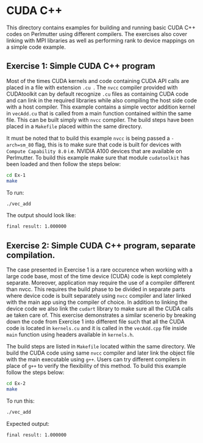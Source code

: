 # CUDA C++
This directory contains examples for building and running basic CUDA C++ codes on Perlmutter using different compilers. The exercises also cover linking with MPI libraries as well as performing rank to device mappings on a simple code example.

## Exercise 1: Simple CUDA C++ program
Most of the times CUDA kernels and code containing CUDA API calls are placed in a file with extension `.cu `. The `nvcc` compiler provided with CUDAtoolkit can by default recognize `.cu` files as containing CUDA code and can link in the required libraries while also compiling the host side code with a host compiler.
This example contains a simple vector addition kernel in `vecAdd.cu` that is called from a main function contained within the same file. This can be built simply with `nvcc` compiler. The build steps have been placed in a `Makefile` placed within the same directory. 

It must be noted that to build this example `nvcc` is being passed a `-arch=sm_80` flag, this is to make sure that code is built for devices with `Compute Capability 8.0` i.e. NVIDIA A100 devices that are available on Perlmutter. To build this example make sure that module `cudatoolkit` has been loaded and then follow the steps below:

```bash
cd Ex-1
make
```
To run:

```bash
./vec_add
```
The output should look like:
```bash
final result: 1.000000
```

## Exercise 2: Simple CUDA C++ program, separate compilation.
 The case presented in Exercise 1 is a rare occurence when working with a large code base, most of the time device (CUDA) code is kept completely separate. Moreover, application may require the use of a compiler different than nvcc. This requires the build phase to be divided in separate parts where device code is built separately using `nvcc` compiler and later linked with the main app using the compiler of choice. In addition to linking the device code we also link the `cudart` library to make sure all the CUDA calls ae taken care of. This exercise demonstrates a similar scenerio by breaking down the code from Exercise 1 into different file such that all the CUDA code is located in `kernels.cu` and it is called in the `vecAdd.cpp` file inside `main` function using headers available in `kernels.h`.
 
 The build steps are listed in `Makefile` located within the same directory. We build the CUDA code using same `nvcc` compiler and later link the object file with the main executable using `g++`. Users can try different compilers in place of `g++` to verify the flexibility of this method. To build this example follow the steps below:
 
 ```bash
 cd Ex-2
 make
 ```
 
 To run this:
 
 ```bash
 ./vec_add
 ```
 
 Expected output:
 ```bash
 final result: 1.000000
 ```
